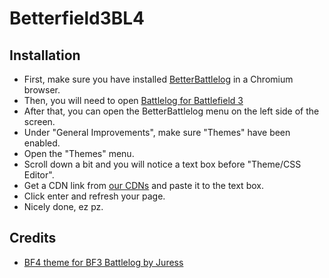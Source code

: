 # Betterfield3BL4

## Installation

- First, make sure you have installed [BetterBattlelog](https://chrome.google.com/webstore/detail/better-battlelog-bblog/kjlfnjepjdmlppapoikepbaabbghofma) in a Chromium browser.
- Then, you will need to open [Battlelog for Battlefield 3](https://battlelog.battlefield.com/bf3)
- After that, you can open the BetterBattlelog menu on the left side of the screen.
- Under "General Improvements", make sure "Themes" have been enabled.
- Open the "Themes" menu.
- Scroll down a bit and you will notice a text box before "Theme/CSS Editor".
- Get a CDN link from [our CDNs](#CDNs) and paste it to the text box.
- Click enter and refresh your page.
- Nicely done, ez pz.

## Credits

- [BF4 theme for BF3 Battlelog by Juress](https://github.com/brainfoolong/better-battlelog/blob/master/themes/bf4-theme-juress.css)
